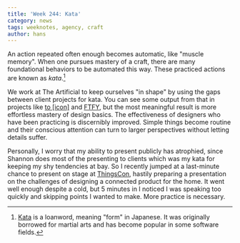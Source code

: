```yaml
---
title: 'Week 244: Kata'
category: news
tags: weeknotes, agency, craft
author: hans
---
```


An action repeated often enough becomes automatic, like "muscle memory". When one pursues mastery of a craft, there are many foundational behaviors to be automated this way. These practiced actions are known as _kata_.[^loanword]

We work at The Artificial to keep ourselves "in shape" by using the gaps between client projects for kata. You can see some output from that in projects like [to \[icon\]](http://toicon.com/) and [FTFY](https://theartificial.com/ftfy/), but the most meaningful result is more effortless mastery of design basics. The effectiveness of designers who have been practicing is discernibly improved. Simple things become routine and their conscious attention can turn to larger perspectives without letting details suffer.

Personally, I worry that my ability to present publicly has atrophied, since Shannon does most of the presenting to clients which was my kata for keeping my shy tendencies at bay. So I recently jumped at a last-minute chance to present on stage at [ThingsCon](https://www.thingscon.nl/), hastily preparing a presentation on the challenges of designing a connected product for the home. It went well enough despite a cold, but 5 minutes in I noticed I was speaking too quickly and skipping points I wanted to make. More practice is necessary.

[^loanword]: [Kata](https://en.wikipedia.org/wiki/Kata) is a loanword, meaning "form" in Japanese. It was originally borrowed for martial arts and has become popular in some software fields.
